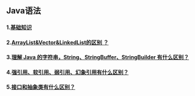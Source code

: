 ## Java语法

#### 1.[基础知识](basicConcepts.md)

#### 2.[ArrayList&Vector&LinkedList的区别 ？](collection.md)  

#### 3.[理解 Java 的字符串，String、StringBuffer、StringBuilder 有什么区别？](String.md)   

#### 4.[强引用、软引用、弱引用、幻象引用有什么区别？](Quote.md)   

#### 5.[接口和抽象类有什么区别？](interfaceAbstract.md)  